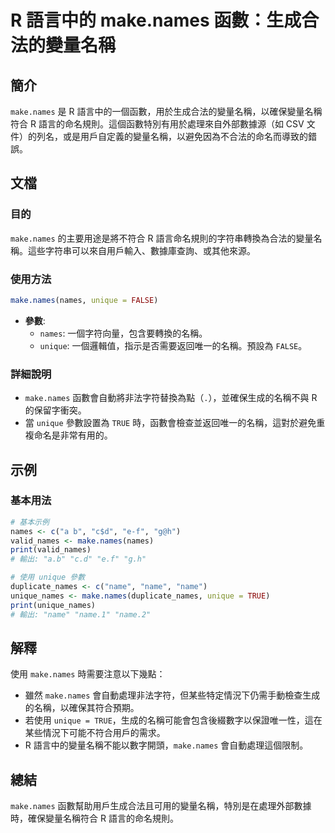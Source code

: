 <!--
Meta Description: # R 語言中的 make.names 函數：生成合法的變量名稱 ## 簡介 `make.names` 是 R 語言中的一個函數，用於生成合法的變量名稱，以確保變量名稱符合 R 語言的命名規則。這個函數特別有用於處理來自外部數據源（如 CSV 文件）的列名，或是用戶自定義的變量名稱，以避免因為不合法...
Meta Keywords: names, make, unique, name, true
-->

# R 語言中的 make.names 函數：生成合法的變量名稱

## 簡介
`make.names` 是 R 語言中的一個函數，用於生成合法的變量名稱，以確保變量名稱符合 R 語言的命名規則。這個函數特別有用於處理來自外部數據源（如 CSV 文件）的列名，或是用戶自定義的變量名稱，以避免因為不合法的命名而導致的錯誤。

## 文檔
### 目的
`make.names` 的主要用途是將不符合 R 語言命名規則的字符串轉換為合法的變量名稱。這些字符串可以來自用戶輸入、數據庫查詢、或其他來源。

### 使用方法
```R
make.names(names, unique = FALSE)
```
- **參數**:
  - `names`: 一個字符向量，包含要轉換的名稱。
  - `unique`: 一個邏輯值，指示是否需要返回唯一的名稱。預設為 `FALSE`。

### 詳細說明
- `make.names` 函數會自動將非法字符替換為點（`.`），並確保生成的名稱不與 R 的保留字衝突。
- 當 `unique` 參數設置為 `TRUE` 時，函數會檢查並返回唯一的名稱，這對於避免重複命名是非常有用的。

## 示例
### 基本用法
```R
# 基本示例
names <- c("a b", "c$d", "e-f", "g@h")
valid_names <- make.names(names)
print(valid_names)
# 輸出: "a.b" "c.d" "e.f" "g.h"

# 使用 unique 參數
duplicate_names <- c("name", "name", "name")
unique_names <- make.names(duplicate_names, unique = TRUE)
print(unique_names)
# 輸出: "name" "name.1" "name.2"
```

## 解釋
使用 `make.names` 時需要注意以下幾點：
- 雖然 `make.names` 會自動處理非法字符，但某些特定情況下仍需手動檢查生成的名稱，以確保其符合預期。
- 若使用 `unique = TRUE`，生成的名稱可能會包含後綴數字以保證唯一性，這在某些情況下可能不符合用戶的需求。
- R 語言中的變量名稱不能以數字開頭，`make.names` 會自動處理這個限制。

## 總結
`make.names` 函數幫助用戶生成合法且可用的變量名稱，特別是在處理外部數據時，確保變量名稱符合 R 語言的命名規則。